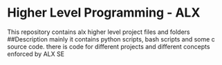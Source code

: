 # Higher Level Programming - ALX
This repository contains alx higher level project files and folders
##Description
mainly it contains python scripts, bash scripts and some c source code. there is code for different projects and different concepts enforced by ALX SE
